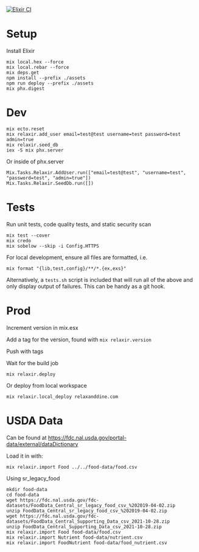 [![Elixir CI](https://github.com/Faheetah/relaxir/actions/workflows/ci.yml/badge.svg)](https://github.com/Faheetah/relaxir/actions/workflows/ci.yml)

# Setup

Install Elixir

```
mix local.hex --force
mix local.rebar --force
mix deps.get
npm install --prefix ./assets
npm run deploy --prefix ./assets
mix phx.digest
```

# Dev

```
mix ecto.reset
mix relaxir.add_user email=test@test username=test password=test admin=true
mix relaxir.seed_db
iex -S mix phx.server
```

Or inside of phx.server

```
Mix.Tasks.Relaxir.AddUser.run(["email=test@test", "username=test", "password=test", "admin=true"])
Mix.Tasks.Relaxir.SeedDb.run([])
```

# Tests

Run unit tests, code quality tests, and static security scan

```
mix test --cover
mix credo
mix sobelow --skip -i Config.HTTPS
```

For local development, ensure all files are formatted, i.e.

```
mix format "{lib,test,config}/**/*.{ex,exs}"
```

Alternatively, a `tests.sh` script is included that will run all of the above and only display output of failures. This can be handy as a git hook.

# Prod

Increment version in mix.esx

Add a tag for the version, found with `mix relaxir.version`

Push with tags

Wait for the build job

```
mix relaxir.deploy
```

Or deploy from local workspace

```
mix relaxir.local_deploy relaxanddine.com
```

# USDA Data

Can be found at https://fdc.nal.usda.gov/portal-data/external/dataDictionary

Load it in with:

```
mix relaxir.import Food ../../food-data/food.csv
```

Using sr_legacy_food

```
mkdir food-data
cd food-data
wget https://fdc.nal.usda.gov/fdc-datasets/FoodData_Central_sr_legacy_food_csv_%202019-04-02.zip
unzip FoodData_Central_sr_legacy_food_csv_%202019-04-02.zip
wget https://fdc.nal.usda.gov/fdc-datasets/FoodData_Central_Supporting_Data_csv_2021-10-28.zip
unzip FoodData_Central_Supporting_Data_csv_2021-10-28.zip
mix relaxir.import Food food-data/food.csv
mix relaxir.import Nutrient food-data/nutrient.csv
mix relaxir.import FoodNutrient food-data/food_nutrient.csv
```

